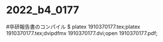 # 2022_b4_0177

#卒研報告書のコンパイル
$ platex 1910370177.tex;platex 1910370177.tex;dvipdfmx 1910370177.dvi;open 1910370177.pdf;
